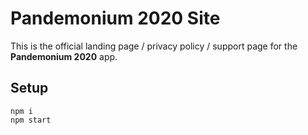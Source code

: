 # Pandemonium 2020 Site
This is the official landing page / privacy policy / support page for the **Pandemonium 2020** app.

## Setup
```
npm i
npm start
```
